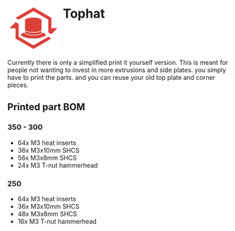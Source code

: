 # <img src="Media/Tophat_logo.png" align="top" height="100" /> Tophat 
Currently there is only a simplified print it yourself version. This is meant for people not wanting to invest in more extrusions and side plates. you simply have to print the parts. and you can reuse your old top plate and corner pieces.

## Printed part BOM
### 350 - 300
- 64x M3 heat inserts
- 36x M3x10mm SHCS
- 56x M3x8mm SHCS
- 24x M3 T-nut hammerhead

### 250
- 64x M3 heat inserts
- 36x M3x10mm SHCS
- 48x M3x8mm SHCS
- 16x M3 T-nut hammerhead
